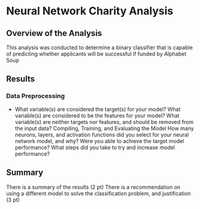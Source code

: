 # Neural Network Charity Analysis

## Overview of the Analysis
This analysis was conducted to determine a binary classifier that is capable of predicting whether applicants will be successful if funded by Alphabet Soup

## Results

### Data Preprocessing
- What variable(s) are considered the target(s) for your model?
What variable(s) are considered to be the features for your model?
What variable(s) are neither targets nor features, and should be removed from the input data?
Compiling, Training, and Evaluating the Model
How many neurons, layers, and activation functions did you select for your neural network model, and why?
Were you able to achieve the target model performance?
What steps did you take to try and increase model performance?

## Summary
There is a summary of the results (2 pt)
There is a recommendation on using a different model to solve the classification problem, and justification (3 pt)
